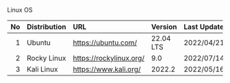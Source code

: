 Linux OS

|No | Distribution | URL | Version | Last Update | 
|--:|:--|:--|:--|:--|
|  1| Ubuntu | https://ubuntu.com/ | 22.04 LTS | 2022/04/21 |
|  2| Rocky Linux | https://rockylinux.org/ | 9.0 | 2022/07/14 |
|  3| Kali Linux | https://www.kali.org/ | 2022.2 | 2022/05/16 |
